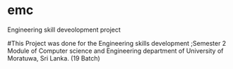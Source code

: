 # emc
Engineering skill deveolopment project

#This Project was done for the Engineering skills development ;Semester 2 Module of 
Computer science and Engineering department of University of Moratuwa, Sri Lanka. (19 Batch)

